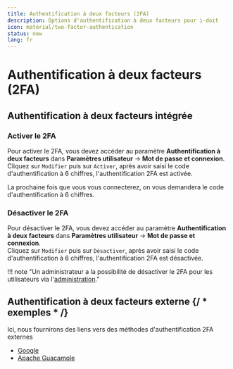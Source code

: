 ```yaml
---
title: Authentification à deux facteurs (2FA)
description: Options d'authentification à deux facteurs pour i-doit
icon: material/two-factor-authentication
status: new
lang: fr
---
```


# Authentification à deux facteurs (2FA)

## Authentification à deux facteurs intégrée

### Activer le 2FA

Pour activer le 2FA, vous devez accéder au paramètre **Authentification à deux facteurs** dans **Paramètres utilisateur** → **Mot de passe et connexion**.<br>
Cliquez sur `Modifier` puis sur `Activer`, après avoir saisi le code d'authentification à 6 chiffres, l'authentification 2FA est activée.

La prochaine fois que vous vous connecterez, on vous demandera le code d'authentification à 6 chiffres.

### Désactiver le 2FA

Pour désactiver le 2FA, vous devez accéder au paramètre **Authentification à deux facteurs** dans **Paramètres utilisateur** → **Mot de passe et connexion**.<br>
Cliquez sur `Modifier` puis sur `Désactiver`, après avoir saisi le code d'authentification à 6 chiffres, l'authentification 2FA est désactivée.

!!! note "Un administrateur a la possibilité de désactiver le 2FA pour les utilisateurs via l'[administration](../../system-administration/administration/two-factor-authentication.md)."

## Authentification à deux facteurs externe {/ * exemples * /}

Ici, nous fournirons des liens vers des méthodes d'authentification 2FA externes

-   [Google](https://code.google.com/archive/p/google-authenticator-apache-module/wikis/GoogleAuthenticatorApacheModule.wiki)
-   [Apache Guacamole](https://guacamole.apache.org/doc/gug/totp-auth.html)
